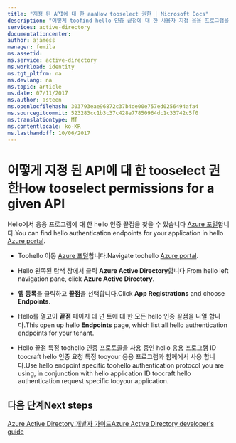 ```yaml
---
title: "지정 된 API에 대 한 aaaHow tooselect 권한 | Microsoft Docs"
description: "어떻게 toofind hello 인증 끝점에 대 한 사용자 지정 응용 프로그램을 개발 하거나는 Azure AD 등록 합니다."
services: active-directory
documentationcenter: 
author: ajamess
manager: femila
ms.assetid: 
ms.service: active-directory
ms.workload: identity
ms.tgt_pltfrm: na
ms.devlang: na
ms.topic: article
ms.date: 07/11/2017
ms.author: asteen
ms.openlocfilehash: 303793eae96872c37b4de00e757ed0256494afa4
ms.sourcegitcommit: 523283cc1b3c37c428e77850964dc1c33742c5f0
ms.translationtype: MT
ms.contentlocale: ko-KR
ms.lasthandoff: 10/06/2017
---
```

# <a name="how-tooselect-permissions-for-a-given-api"></a><span data-ttu-id="c9e57-103">어떻게 지정 된 API에 대 한 tooselect 권한</span><span class="sxs-lookup"><span data-stu-id="c9e57-103">How tooselect permissions for a given API</span></span>

<span data-ttu-id="c9e57-104">Hello에서 응용 프로그램에 대 한 hello 인증 끝점을 찾을 수 있습니다 [Azure 포털](https://portal.azure.com)합니다.</span><span class="sxs-lookup"><span data-stu-id="c9e57-104">You can find hello authentication endpoints for your application in hello [Azure portal](https://portal.azure.com).</span></span>

-   <span data-ttu-id="c9e57-105">Toohello 이동 [Azure 포털](https://portal.azure.com)합니다.</span><span class="sxs-lookup"><span data-stu-id="c9e57-105">Navigate toohello [Azure portal](https://portal.azure.com).</span></span>

-   <span data-ttu-id="c9e57-106">Hello 왼쪽된 탐색 창에서 클릭 **Azure Active Directory**합니다.</span><span class="sxs-lookup"><span data-stu-id="c9e57-106">From hello left navigation pane, click **Azure Active Directory**.</span></span>

-   <span data-ttu-id="c9e57-107">**앱 등록**을 클릭하고 **끝점**을 선택합니다.</span><span class="sxs-lookup"><span data-stu-id="c9e57-107">Click **App Registrations** and choose **Endpoints**.</span></span>

-   <span data-ttu-id="c9e57-108">Hello를 열고이 **끝점** 페이지 테 넌 트에 대 한 모든 hello 인증 끝점을 나열 합니다.</span><span class="sxs-lookup"><span data-stu-id="c9e57-108">This open up hello **Endpoints** page, which list all hello authentication endpoints for your tenant.</span></span>

-   <span data-ttu-id="c9e57-109">Hello 끝점 특정 toohello 인증 프로토콜을 사용 중인 hello 응용 프로그램 ID toocraft hello 인증 요청 특정 tooyour 응용 프로그램과 함께에서 사용 합니다.</span><span class="sxs-lookup"><span data-stu-id="c9e57-109">Use hello endpoint specific toohello authentication protocol you are using, in conjunction with hello application ID toocraft hello authentication request specific tooyour application.</span></span>

## <a name="next-steps"></a><span data-ttu-id="c9e57-110">다음 단계</span><span class="sxs-lookup"><span data-stu-id="c9e57-110">Next steps</span></span>
[<span data-ttu-id="c9e57-111">Azure Active Directory 개발자 가이드</span><span class="sxs-lookup"><span data-stu-id="c9e57-111">Azure Active Directory developer's guide</span></span>](https://docs.microsoft.com/en-us/azure/active-directory/develop/active-directory-developers-guide#authentication-and-authorization-protocols)
